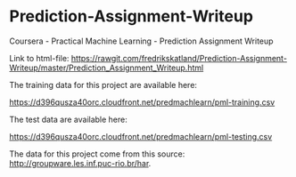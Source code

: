 # Prediction-Assignment-Writeup
Coursera - Practical Machine Learning - Prediction Assignment Writeup

Link to html-file: https://rawgit.com/fredrikskatland/Prediction-Assignment-Writeup/master/Prediction_Assignment_Writeup.html

The training data for this project are available here:

https://d396qusza40orc.cloudfront.net/predmachlearn/pml-training.csv

The test data are available here:

https://d396qusza40orc.cloudfront.net/predmachlearn/pml-testing.csv

The data for this project come from this source: http://groupware.les.inf.puc-rio.br/har.
